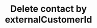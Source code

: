 ---
title: Delete contact by externalCustomerId
excerpt: The method is used for deleting a contact identified by externalCustomerId.
api:
  file: yespoio.json
  operationId: deleteContact
deprecated: false
hidden: false
metadata:
  title: ''
  description: ''
  robots: index
next:
  description: ''
---